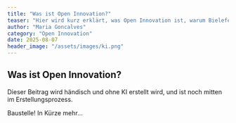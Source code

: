 ```yaml
---
title: "Was ist Open Innovation?"
teaser: "Hier wird kurz erklärt, was Open Innovation ist, warum Bielefeld eine Open Innovation City geworden ist und wie wir gemeinsam unsere Zukunft gestalten wollen."
author: "Maria Goncalves"
category: "Open Innovation"
date: 2025-08-07
header_image: "/assets/images/ki.png"
---
```


## Was ist Open Innovation?

Dieser Beitrag wird händisch und ohne KI erstellt wird, und ist noch mitten im Erstellungsprozess.

Baustelle!
In Kürze mehr...

